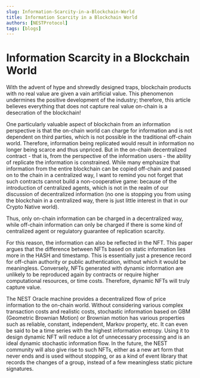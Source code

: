 ```yaml
---
slug: Information-Scarcity-in-a-Blockchain-World
title: Information Scarcity in a Blockchain World
authors: [NESTProtocol]
tags: [blogs]
---
```


# Information Scarcity in a Blockchain World

With the advent of hype and shrewdly designed traps, blockchain products with no real value are given a vain artificial value. This phenomenon undermines the positive development of the industry; therefore, this article believes everything that does not capture real value on-chain is a desecration of the blockchain!
 
One particularly valuable aspect of blockchain from an information perspective is that the on-chain world can charge for information and is not dependent on third parties, which is not possible in the traditional off-chain world. Therefore, information being replicated would result in information no longer being scarce and thus unpriced. But in the on-chain decentralized contract - that is, from the perspective of the information users - the ability of replicate the information is constrained. While many emphasize that information from the entire blockchain can be copied off-chain and passed on to the chain in a centralized way, I want to remind you not forget that such contracts cannot build a non-cooperative game: because of the introduction of centralized agents, which is not in the realm of our discussion of decentralized information (no one is stopping you from using the blockchain in a centralized way, there is just little interest in that in our Crypto Native world).
 
Thus, only on-chain information can be charged in a decentralized way, while off-chain information can only be charged if there is some kind of centralized agent or regulatory guarantee of replication scarcity.

For this reason, the information can also be reflected in the NFT. This paper argues that the difference between NFTs based on static information lies more in the HASH and timestamp. This is essentially just a presence record for off-chain authority or public authentication, without which it would be meaningless. Conversely, NFTs generated with dynamic information are unlikely to be reproduced again by contracts or require higher computational resources, or time costs. Therefore, dynamic NFTs will truly capture value.

The NEST Oracle machine provides a decentralized flow of price information to the on-chain world. Without considering various complex transaction costs and realistic costs, stochastic information based on GBM (Geometric Brownian Motion) or Brownian motion has various properties such as reliable, constant, independent, Markov property, etc. It can even be said to be a time series with the highest information entropy. Using it to design dynamic NFT will reduce a lot of unnecessary processing and is an ideal dynamic stochastic information flow. In the future, the NEST community will also give rise to such NFTs, either as a new art form that never ends and is used without stopping, or as a kind of event library that records the changes of a group, instead of a few meaningless static picture signatures.

